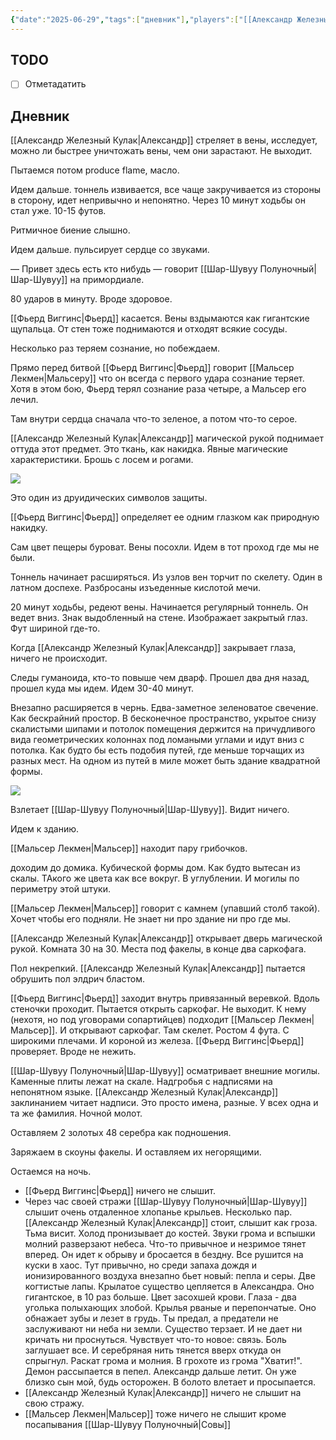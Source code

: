 ```yaml
---
{"date":"2025-06-29","tags":["дневник"],"players":["[[Александр Железный Кулак]]","[[Шар-Шувуу Полуночный]]","[[Фьерд Виггинс]]","[[Мальсер Лекмен]]"],"campaign":"Школа приключенцев Безелота. Переплетенные судьбы","world-date":"44 день весны 776","world-time-start":"12:45","dg-publish":true,"previous-session":"[[22 июня 2025]]","next-session":"[[6 июля 2025]]","permalink":"/29-iyunya-2025/","dgPassFrontmatter":true}
---
```



## TODO
- [ ] Отметадатить

## Дневник
[[Александр Железный Кулак\|Александр]] стреляет в вены, исследует, можно ли быстрее уничтожать вены, чем они зарастают. Не выходит. 

Пытаемся потом produce flame, масло. 

Идем дальше. тоннель извивается, все чаще закручивается из стороны в сторону, идет непривычно и непонятно. Через 10 минут ходьбы он стал уже. 10-15 футов.

Ритмичное биение слышно. 

Идем дальше. пульсирует сердце со звуками. 

— Привет здесь есть кто нибудь — говорит [[Шар-Шувуу Полуночный\|Шар-Шувуу]] на примордиале. 

80 ударов в минуту. Вроде здоровое. 

[[Фьерд Виггинс\|Фьерд]] касается. Вены вздымаются как гигантские щупальца. От стен тоже поднимаются и отходят всякие сосуды. 

Несколько раз теряем сознание, но побеждаем. 

Прямо перед битвой [[Фьерд Виггинс\|Фьерд]] говорит [[Мальсер Лекмен\|Мальсеру]] что он всегда с первого удара сознание теряет. Хотя в этом бою, Фьерд терял сознание раза четыре, а Мальсер его лечил.

Там внутри сердца сначала что-то зеленое, а потом что-то серое.

[[Александр Железный Кулак\|Александр]] магической рукой поднимает оттуда этот предмет. Это ткань, как накидка. Явные магические характеристики. Брошь с лосем и рогами.

![](https://dnd-day.org/worlds/faeton/items/Nature%27s%20Mantle.webp)

Это один из друидических символов защиты. 

[[Фьерд Виггинс\|Фьерд]] определяет ее одним глазком как природную накидку. 

Сам цвет пещеры буроват. Вены посохли. 
Идем в тот проход где мы не были. 


Тоннель начинает расширяться. Из узлов вен торчит по скелету. Один в латном доспехе. Разбросаны изъеденные кислотой мечи. 

20 минут ходьбы, редеют вены. Начинается регулярный тоннель. Он ведет вниз. Знак выдобленный на стене. Изображает закрытый глаз. Фут шириной где-то. 

Когда [[Александр Железный Кулак\|Александр]] закрывает глаза, ничего не происходит. 

Следы гуманоида, кто-то повыше чем дварф. Прошел два дня назад, прошел куда мы идем. Идем 30-40 минут.

Внезапно расширяется в чернь. Едва-заметное зеленоватое свечение. Как бескрайний простор. В бесконечное пространство, укрытое снизу скалистыми шипами и потолок помещения держится на причудливого вида геометрических колоннах под ломаными углами и идут вниз с потолка. Как будто бы есть подобия путей, где меньше торчащих из разных мест. На одном из путей в миле может быть здание квадратной формы. 

![](https://dnd-day.org/worlds/faeton/scenes/061e92a9-b8fc-44df-ae74-97ecba86acbc.png)

Взлетает [[Шар-Шувуу Полуночный\|Шар-Шувуу]]. Видит ничего.

Идем к зданию. 

[[Мальсер Лекмен\|Мальсер]] находит пару грибочков. 

доходим до домика. Кубической формы дом. Как будто вытесан из скалы. ТАкого же цвета как все вокруг. В углублении. И могилы по периметру этой штуки. 

[[Мальсер Лекмен\|Мальсер]] говорит с камнем (упавший столб такой). Хочет чтобы его подняли. Не знает ни про здание ни про где мы. 

[[Александр Железный Кулак\|Александр]] открывает дверь магической рукой. Комната 30 на 30. Места под факелы, в конце два саркофага. 

Пол некрепкий. [[Александр Железный Кулак\|Александр]] пытается обрушить пол элдрич бластом. 

[[Фьерд Виггинс\|Фьерд]] заходит внутрь привязанный веревкой. Вдоль стеночки проходит. Пытается открыть саркофаг. Не выходит. К нему (нехотя, но под уговорами сопартийцев) подходит [[Мальсер Лекмен\|Мальсер]]. И открывают саркофаг. Там скелет. Ростом 4 фута. С широкими плечами. И короной из железа. [[Фьерд Виггинс\|Фьерд]] проверяет. Вроде не нежить. 

[[Шар-Шувуу Полуночный\|Шар-Шувуу]] осматривает внешние могилы. Каменные плиты лежат на скале. Надгробья с надписями на непонятном языке. [[Александр Железный Кулак\|Александр]] заклинанием читает надписи. Это просто имена, разные.  У всех одна и та же фамилия. Ночной молот. 

Оставляем 2 золотых 48 серебра как подношения. 

Заряжаем в скоуны факелы. И оставляем их негорящими. 

Остаемся на ночь.
- [[Фьерд Виггинс\|Фьерд]] ничего не слышит.
- Через час своей стражи [[Шар-Шувуу Полуночный\|Шар-Шувуу]] слышит очень отдаленное хлопанье крыльев. Несколько пар. 
  [[Александр Железный Кулак\|Александр]] стоит, слышит как гроза. Тьма висит. Холод пронизывает до костей. Звуки грома и вспышки молний разверзают небеса. Что-то привычное и незримое тянет вперед. Он идет к обрыву и бросается в бездну. Все рушится на куски в хаос. Тут привычно, но среди запаха дождя и ионизированного воздуха внезапно бьет новый: пепла и серы. Две когтистые лапы. Крылатое существо цепляется в Александра. Оно гигантское, в 10 раз больше. Цвет засохшей крови. Глаза - два уголька полыхающих злобой. Крылья рваные и перепончатые. Оно обнажает зубы и лезет в грудь. Ты предал, а предатели не заслуживают ни неба ни земли. Существо терзает. И не дает ни кричать ни проснуться. Чувствует что-то новое: связь. Боль заглушает все. И серебряная нить тянется вверх откуда он спрыгнул. Раскат грома и молния. В грохоте из грома "Хватит!". Демон рассыпается в пепел. Александр дальше летит. Он уже близко сын мой, будь осторожен. В болото влетает и просыпается. 
- [[Александр Железный Кулак\|Александр]] ничего не слышит на свою стражу. 
- [[Мальсер Лекмен\|Мальсер]] тоже ничего не слышит кроме посапывания [[Шар-Шувуу Полуночный\|Совы]]